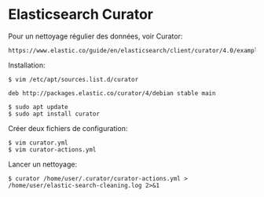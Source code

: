# Elasticsearch Curator

Pour un nettoyage régulier des données, voir Curator:

    https://www.elastic.co/guide/en/elasticsearch/client/curator/4.0/examples.html

Installation:

    $ vim /etc/apt/sources.list.d/curator
    
    deb http://packages.elastic.co/curator/4/debian stable main
    
    $ sudo apt update
    $ sudo apt install curator

Créer deux fichiers de configuration:

    $ vim curator.yml
    $ vim curator-actions.yml
    
Lancer un nettoyage:    
    
    $ curator /home/user/.curator/curator-actions.yml > /home/user/elastic-search-cleaning.log 2>&1

